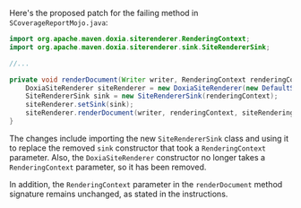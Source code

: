 Here's the proposed patch for the failing method in `SCoverageReportMojo.java`:
```java
import org.apache.maven.doxia.siterenderer.RenderingContext;
import org.apache.maven.doxia.siterenderer.sink.SiteRendererSink;

//...

private void renderDocument(Writer writer, RenderingContext renderingContext, SiteRenderingContext siteRenderingContext) throws SiteRendererException, IOException {
    DoxiaSiteRenderer siteRenderer = new DoxiaSiteRenderer(new DefaultSiteDecorator());
    SiteRendererSink sink = new SiteRendererSink(renderingContext);
    siteRenderer.setSink(sink);
    siteRenderer.renderDocument(writer, renderingContext, siteRenderingContext);
}
```
The changes include importing the new `SiteRendererSink` class and using it to replace the removed `sink` constructor that took a `RenderingContext` parameter. Also, the `DoxiaSiteRenderer` constructor no longer takes a `RenderingContext` parameter, so it has been removed.

In addition, the `RenderingContext` parameter in the `renderDocument` method signature remains unchanged, as stated in the instructions.